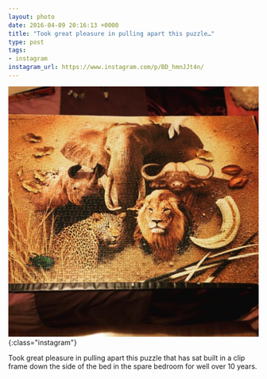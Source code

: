 ```yaml
---
layout: photo
date: 2016-04-09 20:16:13 +0000
title: "Took great pleasure in pulling apart this puzzle…"
type: post
tags:
- instagram
instagram_url: https://www.instagram.com/p/BD_hmnJJt4n/
---
```


![Instagram - BD_hmnJJt4n](/img/BD_hmnJJt4n.jpg){:class="instagram"}

Took great pleasure in pulling apart this puzzle that has sat built in a clip frame down the side of the bed in the spare bedroom for well over 10 years.
